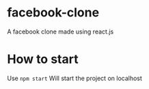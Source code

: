 # facebook-clone
A facebook clone made using react.js

# How to start
Use `npm start`
Will start the project on localhost
